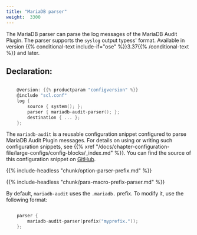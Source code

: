 ```yaml
---
title: "MariaDB parser"
weight:  3300
---
```

<!-- DISCLAIMER: This file is based on the syslog-ng Open Source Edition documentation https://github.com/balabit/syslog-ng-ose-guides/commit/2f4a52ee61d1ea9ad27cb4f3168b95408fddfdf2 and is used under the terms of The syslog-ng Open Source Edition Documentation License. The file has been modified by Axoflow. -->

The MariaDB parser can parse the log messages of the MariaDB Audit Plugin. The parser supports the `syslog` output typess' format. Available in version {{% conditional-text include-if="ose" %}}3.37{{% /conditional-text %}} and later.


## Declaration:

```c

    @version: {{% productparam "configversion" %}}
    @include "scl.conf"
    log {
        source { system(); };
        parser { mariadb-audit-parser(); };
        destination { ... };
    };

```


The `mariadb-audit` is a reusable configuration snippet configured to parse MariaDB Audit Plugin messages. For details on using or writing such configuration snippets, see {{% xref "/docs/chapter-configuration-file/large-configs/config-blocks/_index.md" %}}. You can find the source of this configuration snippet on [GitHub](https://github.com/syslog-ng/syslog-ng/blob/master/scl/mariadb/audit.conf).


{{% include-headless "chunk/option-parser-prefix.md" %}}

{{% include-headless "chunk/para-macro-prefix-parser.md" %}}

By default, `mariadb-audit` uses the `.mariadb.` prefix. To modify it, use the following format:

```c

    parser {
        mariadb-audit-parser(prefix("myprefix."));
    };

```

